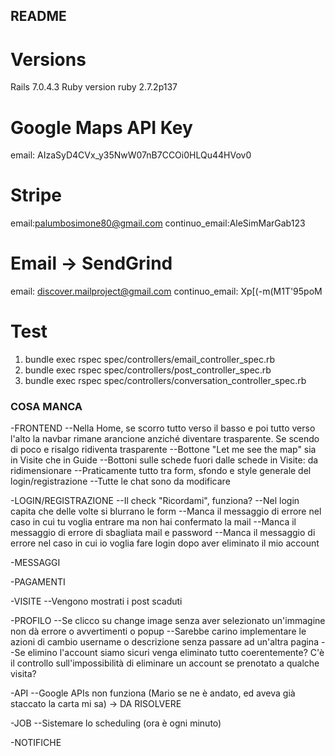 ## README

# Versions

Rails 7.0.4.3
Ruby version ruby 2.7.2p137

# Google Maps API Key

email: AIzaSyD4CVx_y35NwW07nB7CCOi0HLQu44HVov0

# Stripe

email:palumbosimone80@gmail.com
continuo_email:AleSimMarGab123

# Email -> SendGrind

email: discover.mailproject@gmail.com
continuo_email: Xp[(-m(M1T'95poM

# Test

1. bundle exec rspec spec/controllers/email_controller_spec.rb
2. bundle exec rspec spec/controllers/post_controller_spec.rb
3. bundle exec rspec spec/controllers/conversation_controller_spec.rb


### COSA MANCA
-FRONTEND
--Nella Home, se scorro tutto verso il basso e poi tutto verso l'alto la navbar rimane arancione anziché diventare trasparente. Se scendo di poco e risalgo ridiventa trasparente
--Bottone "Let me see the map" sia in Visite che in Guide
--Bottoni sulle schede fuori dalle schede in Visite: da ridimensionare
--Praticamente tutto tra form, sfondo e style generale del login/registrazione
--Tutte le chat sono da modificare

-LOGIN/REGISTRAZIONE
--Il check "Ricordami", funziona?
--Nel login capita che delle volte si blurrano le form
--Manca il messaggio di errore nel caso in cui tu voglia entrare ma non hai confermato la mail
--Manca il messaggio di errore di sbagliata mail e password
--Manca il messaggio di errore nel caso in cui io voglia fare login dopo aver eliminato il mio account

-MESSAGGI

-PAGAMENTI

-VISITE
--Vengono mostrati i post scaduti

-PROFILO
--Se clicco su change image senza aver selezionato un'immagine non dà errore o avvertimenti o popup
--Sarebbe carino implementare le azioni di cambio username o descrizione senza passare ad un'altra pagina
--Se elimino l'account siamo sicuri venga eliminato tutto coerentemente? C'è il controllo sull'impossibilità di eliminare un account se prenotato a qualche visita?

-API
--Google APIs non funziona (Mario se ne è andato, ed aveva già staccato la carta mi sa) -> DA RISOLVERE

-JOB
--Sistemare lo scheduling (ora è ogni minuto)

-NOTIFICHE